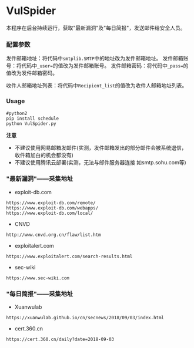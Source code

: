 # VulSpider

本程序在后台持续运行，获取"最新漏洞"及"每日简报"，发送邮件给安全人员。

### 配置参数

发件邮箱地址：将代码中`smtplib.SMTP`中的地址改为发件邮箱地址。
发件邮箱账号：将代码中`_user=`的值改为发件邮箱账号。
发件邮箱密码：将代码中`_pass=`的值改为发件邮箱密码。


收件人邮箱地址列表：将代码中`Recipient_list`的值改为收件人邮箱地址列表。

### Usage
```
#python2
pip install schedule
python VulSpider.py
```

**注意**
* 不建议使用网易邮箱发邮件(实测，发件邮箱发出的部分邮件会被系统退信，收件箱加白的机会都没有)
* 不建议使用腾讯云部署(实测，无法与邮件服务器连接 如smtp.sohu.com等)

### "最新漏洞"——采集地址

* exploit-db.com
```
https://www.exploit-db.com/remote/
https://www.exploit-db.com/webapps/
https://www.exploit-db.com/local/
```

* CNVD
```
http://www.cnvd.org.cn/flaw/list.htm
```

* exploitalert.com
```
https://www.exploitalert.com/search-results.html
```

* sec-wiki
```
https://www.sec-wiki.com
```

### "每日简报"——采集地址

* Xuanwulab
```
https://xuanwulab.github.io/cn/secnews/2018/09/03/index.html
```

* cert.360.cn
```
https://cert.360.cn/daily?date=2018-09-03
```

